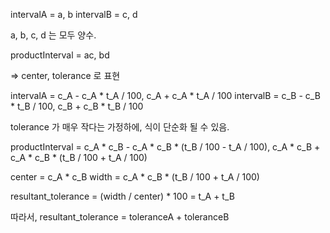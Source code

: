 intervalA = a, b
intervalB = c, d

a, b, c, d 는 모두 양수. 

productInterval = ac, bd

=> center, tolerance 로 표현

intervalA = c_A - c_A * t_A / 100, c_A + c_A * t_A / 100
intervalB = c_B - c_B * t_B / 100, c_B + c_B * t_B / 100

tolerance 가 매우 작다는 가정하에, 식이 단순화 될 수 있음. 

productInterval = 
    c_A * c_B - c_A * c_B * (t_B / 100 - t_A / 100),
    c_A * c_B + c_A * c_B * (t_B / 100 + t_A / 100)

center = c_A * c_B
width = c_A * c_B * (t_B / 100 + t_A / 100)

resultant_tolerance = (width / center) * 100
                    = t_A + t_B

따라서,
resultant_tolerance = toleranceA + toleranceB

